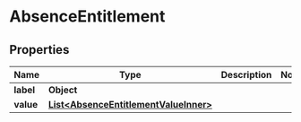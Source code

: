 

# AbsenceEntitlement


## Properties

| Name | Type | Description | Notes |
|------------ | ------------- | ------------- | -------------|
|**label** | **Object** |  |  |
|**value** | [**List&lt;AbsenceEntitlementValueInner&gt;**](AbsenceEntitlementValueInner.md) |  |  |



